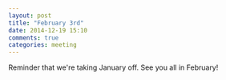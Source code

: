 ```yaml
---
layout: post
title: "February 3rd"
date: 2014-12-19 15:10
comments: true
categories: meeting
---
```

Reminder that we're taking January off. See you all in February!

